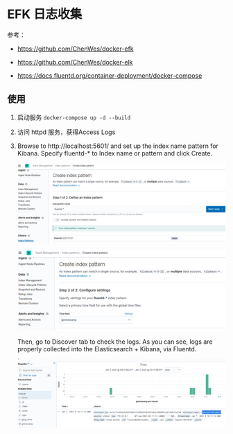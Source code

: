 # EFK 日志收集

参考：

- https://github.com/ChenWes/docker-efk

- https://github.com/ChenWes/docker-elk

- https://docs.fluentd.org/container-deployment/docker-compose

## 使用

1. 启动服务 `docker-compose up -d --build`

2. 访问 httpd 服务，获得Access Logs

3. Browse to http://localhost:5601/ and set up the index name pattern for Kibana. Specify fluentd-* to Index name or pattern and click Create.

    ![efk-1](./images/efk-1.png)

    ![efk-2](./images/efk-2.png)

    Then, go to Discover tab to check the logs. As you can see, logs are properly collected into the Elasticsearch + Kibana, via Fluentd.

    ![efk-3](./images/efk-3.png)